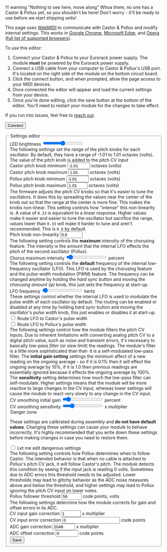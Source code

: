 !!! warning "Nothing to see here, move along"
    Whoa there, no one has a Castor & Pollux yet, so you shouldn't be here! Don't worry - it'll be ready to use before we start shipping units!

This page uses [WebMIDI](https://www.midi.org/17-the-mma/99-web-midi) to communicate with Castor & Pollux and modify internal settings. This works in [Google Chrome](https://www.google.com/chrome/), [Microsoft Edge](https://www.microsoft.com/en-us/edge), and [Opera](https://www.opera.com/) ([full list of supported browsers](https://caniuse.com/midi)).

To use this editor:

1. Connect your Castor & Pollux to your Eurorack power supply. The module **must** be powered by the Eurorack power supply.
1. Connect a USB cable from your computer to Castor & Pollux's USB port. It's located on the right side of the module on the bottom circuit board.
1. Click the connect button, and when prompted, allow the page access to your MIDI devices.
1. Once connected the editor will appear and load the current settings from your device.
1. Once you're done editing, click the save button at the bottom of the editor. You'll need to restart your module for the changes to take effect.

If you run into issues, feel free to [reach out](mailto:support@winterbloom.com).

<button id="connect" class="btn btn-primary btn-lg">Connect</button><span id="connect_info" class="connect-info"></span>

<form id="settings_editor" class="settings-editor hidden">
    <fieldset>
        <legend>Settings editor</legend>
        <div class="form-group">
            <label for="led_brightness">LED brightness</label>
            <input type="range" name="led_brightness" class="form-control" min="0" max="254" value="127" />
        </div>
        <span class="form-message">The following settings set the range of the pitch knobs for each oscillator. By default, they have a range of -1.01 to 1.01 octaves (volts). The value of the pitch knob is added to the pitch CV input</span>
        <div class="form-group">
            <label for="castor_knob_min">Castor pitch knob minimum</label>
            <input type="number" name="castor_knob_min" class="form-control" value="-1.01" step="0.1" min="-3.0" max="0" />
            <span class="form-unit">octaves (volts)</span>
        </div>
        <div class="form-group">
            <label for="castor_knob_max">Castor pitch knob maximum</label>
            <input type="number" name="castor_knob_max" class="form-control" value="1.01" step="0.1" min="0" max="3.0" />
            <span class="form-unit">octaves (volts)</span>
        </div>
        <div class="form-group">
            <label for="pollux_knob_min">Pollux pitch knob minimum</label>
            <input type="number" name="pollux_knob_min" class="form-control" value="-1.01" step="0.1" min="-3.0" max="0" />
            <span class="form-unit">octaves (volts)</span>
        </div>
        <div class="form-group">
            <label for="pollux_knob_max">Pollux pitch knob maximum</label>
            <input type="number" name="pollux_knob_max" class="form-control" value="1.01" step="0.1" min="0" max="3.0" />
            <span class="form-unit">octaves (volts)</span>
        </div>
        <span class="form-message">
        The firmware adjusts the pitch CV knobs so that it's easier to tune
        the oscillators. It does this by spreading the values near the center
        of the knob out so that the range at the center is more fine. This
        makes the knobs non-linear. This setting controls how "intense"
        this non-linearity is. A value of <code>0.33</code> is equivalent to a linear
        response. Higher values make it easier and easier to tune the
        oscillator but sacrifice the range, values lower than <code>0.33</code> will
        make it harder to tune and aren't recommended. This is <code>0.6</code> by
        default.
        </span>
        <div class="form-group">
            <label for="pitch_knob_nonlinearity">Pitch knob non-linearity</label>
            <input type="number" name="pitch_knob_nonlinearity" class="form-control" value="0.6" step="0.01" min="0.33" max="1.0" />
            <span class="form-unit"></span>
        </div>
        <span class="form-message">The following setting controls the <strong>maximum</strong> intensity of the chorusing feature. The intensity is the amount that the internal LFO effects the pitch of the second oscillator (Pollux).</span>
        <div class="form-group">
            <label for="chorus_max_intensity">Chorus maximum intensity</label>
            <input type="range" name="chorus_max_intensity" class="form-control" value="0.05" step="0.01" min="0" max="1.0" />
            <span class="form-unit"><span id="chorus_max_intensity_display_value"></span> percent</span>
        </div>
        <span class="form-message">The following setting controls the <strong>default</strong> frequency of the internal low-frequency oscillator (LFO). This LFO is used by the chorusing feature and the pulse-width modulation (PWM) feature. The frequency can be changed anytime by holding the <em>hard sync</em> button and moving the <em>chorusing amount (φ)</em> knob, this just sets the frequency at start-up.</span>
        <div class="form-group">
            <label for="lfo_frequency">LFO frequency</label>
            <input type="range" name="lfo_frequency" class="form-control" value="0.2" step="0.1" min="0.1" max="5.0" />
            <span class="form-unit"><span id="lfo_frequency_display_value"></span> hertz</span>
        </div>
        <span class="form-message">These settings control whether the internal LFO is used to modulate the pulse width of each oscillator by default. The routing can be enabled or disabled at any time by holding <em>hard sync</em> button and moving the oscillator's <em>pulse width</em> knob, this just enables or disables it at start-up.</span>
        <div class="form-group">
            <label for="castor_lfo_pwm">
            <input type="checkbox" id="castor_lfo_pwm" name="castor_lfo_pwm" value="on" /> Route LFO to Castor's pulse width</label>
        </div>
        <div class="form-group">
            <label for="pollux_lfo_pwm">
            <input type="checkbox" id="pollux_lfo_pwm" name="pollux_lfo_pwm" value="on" /> Route LFO to Pollux's pulse width</label>
        </div>
        <span class="form-message">The following settings control how the module filters the pitch CV inputs. Due to inherent limitations with converting analog pitch CV to a digital pitch value, such as noise and transient errors, it's necessary to basically <em>low-pass filter</em> (or <em>slew limit</em>) the readings. The module's filter is a little more sophisticated than that- it is a self-modulated low-pass filter. The <strong>initial gain setting</strong> settings the minimum affect of a new reading on the ongoing average - so if it is 0.1% then it will effect the ongoing average by 10%, if it is 1.0 then previous readings are essentially ignored because it effects the ongoing average by 100%. The <strong>sensitivity</strong> setting determines how much the low-pass filter can self-modulate. Higher settings means that the module will be more reactive to large changes in the CV input, whereas lower settings will cause the module to react very slowly to any change in the CV input.</span>
        <div class="form-group">
            <label for="smooth_initial_gain">CV smoothing initial gain</label>
            <input type="range" name="smooth_initial_gain" class="form-control" value="0.1" step="0.05" min="0" max="1" />
            <span class="form-unit"><span id="smooth_initial_gain_display_value"></span> percent</span>
        </div>
        <div class="form-group">
            <label for="smooth_sensitivity">CV smoothing sensitivity</label>
            <input type="range" name="smooth_sensitivity" class="form-control" value="20" step="1" min="0" max="100" />
            <span class="form-unit"><span id="smooth_sensitivity_display_value"></span>x multiplier</span>
        </div>
        <!-- Scary settings -->
        <legend>Danger zone</legend>
        <p>These settings are calibrated during assembly and <strong>do not have default values</strong>. Changing these settings can cause your module to behave incorrectly. It's highly recommended that you write down these settings before making changes in case you need to restore them.</p>
        <div class="form-group danger-zone">
            <label for="allow_danger">
            <input type="checkbox" id="allow_danger" /> Let me edit dangerous settings</label>
        </div>
        <span class="form-message">The following setting controls how Pollux determines when to follow Castor. The intended behavior is that when no cable is attached to Pollux's pitch CV jack, it will follow Castor's pitch. The module detects this condition by seeing if the input jack is reading 0 volts. Sometimes due to ADC errors this threshold needs to be adjusted. Lower thresholds may lead to glitchy behavior as the ADC noise measures above and below the threshold, and higher settings may lead to Pollux ignoring the pitch CV input on lower notes.</span>
        <div class="form-group">
            <label for="pollux_follower_threshold">Pollux follower threshold</label>
            <input type="number" name="pollux_follower_threshold" class="form-control" min="0" max="500" value="56" readonly />
            <span class="form-unit"><span id="pollux_follower_threshold_display_value"></span> code points, <span id="pollux_follower_threshold_display_value_volts"></span> volts</span>
        </div>
        <span class="form-message">The following settings determine how the module corrects for gain and offset errors in its ADC.</span>
        <div class="form-group">
            <label for="cv_gain_error">CV input gain correction</label>
            <input type="number" name="cv_gain_error" class="form-control" value="1" min="0.5" max="2.0" readonly />
            <span class="form-unit"><span id="cv_gain_error_display_value"></span>x multiplier</span>
        </div>
        <div class="form-group">
            <label for="cv_offset_error">CV input error correction</label>
            <input type="number" name="cv_offset_error" class="form-control" value="0" readonly />
            <span class="form-unit"><span id="cv_offset_error_display_value"></span> code points</span>
        </div>
        <div class="form-group">
            <label for="adc_gain_corr">ADC gain correction</label>
            <input type="number" name="adc_gain_corr" class="form-control" value="2048" min="1024" max="3072" readonly />
            <span class="form-unit"><span id="adc_gain_corr_display_value"></span>x multiplier</span>
        </div>
        <div class="form-group">
            <label for="adc_offset_corr">ADC offset correction</label>
            <input type="number" name="adc_offset_corr" class="form-control" value="0" min="-100" max="100" readonly />
            <span class="form-unit"><span id="adc_offset_corr_display_value"></span> code points</span>
        </div>
        <div class="form-group">
            <button type="button" id="save_button" class="btn btn-primary btn-lg btn-block">Save</button>
        </div>
    </fieldset>
</form>

<link rel="stylesheet" href="../styles/settings.css" />
<script type="module" src="../scripts/settings.js"></script>
